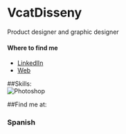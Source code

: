 # VcatDisseny
Product designer and graphic designer

#### Where to find me
- [LinkedlIn](https://www.linkedin.com/feed/)
- [Web](https://vcatdisseny.wixsite.com/website)

##Skills:</br>
![Photoshop](https://img.shields.io/static/v1?label=Adobe&message=Photoshop&Color=blue&messageblue)

##Find me at:
### Spanish

